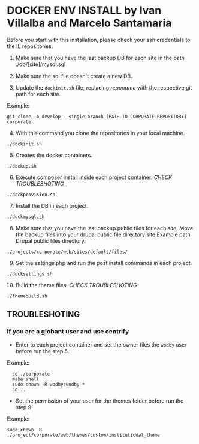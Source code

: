 
# DOCKER ENV INSTALL by Ivan Villalba and Marcelo Santamaria

Before you start with this installation, please check your ssh credentials to the IL repositories.

1. Make sure that you have the last backup DB for each site in the path ./db/[site]/mysql.sql

2. Make sure the sql file doesn't create a new DB.

3. Update the `dockinit.sh` file, replacing _reponame_ with the respective git path for each site.

Example:
```
git clone -b develop --single-branch [PATH-TO-CORPORATE-REPOSITORY] corporate
```

4. With this command you clone the repositories in your local machine. 
```
./dockinit.sh
``` 

5. Creates the docker containers.
```
./dockup.sh
```

6. Execute composer install inside each project container. *CHECK TROUBLESHOTING*
```
./dockprovision.sh
```

7. Install the DB in each project.
```
./dockmysql.sh
```

8. Make sure that you have the last backup public files for each site. Move the backup files into your drupal public file directory site
Example path Drupal public files directory:
```
./projects/corporate/web/sites/default/files/
```

9. Set the settings.php and run the post install commands in each project.
```
./docksettings.sh
```

10. Build the theme files. *CHECK TROUBLESHOTING*
```
./themebuild.sh
```

## TROUBLESHOTING

### If you are a globant user and use centrify

- Enter to each project container and set the owner files the `wodby` user before run the step 5.

Example: 
```
  cd ./corporate
  make shell
  sudo chown -R wodby:wodby *
  cd ..
```

- Set the permission of your user for the themes folder before run the step 9.

Example:
```
sudo chown -R ./project/corporate/web/themes/custom/institutional_theme
```
